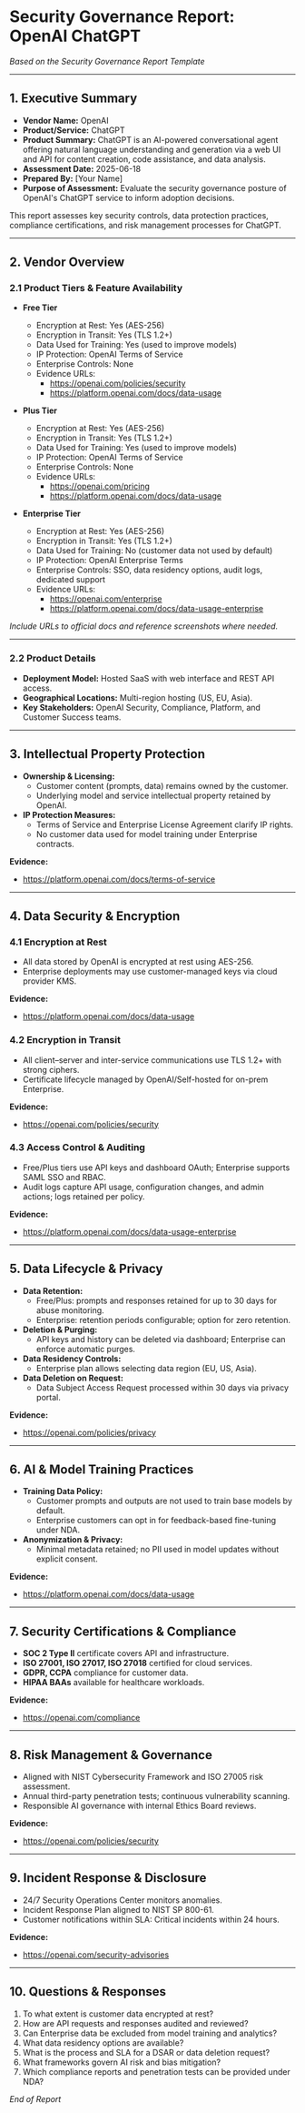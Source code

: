 # Security Governance Report: OpenAI ChatGPT

*Based on the Security Governance Report Template*

---

## 1. Executive Summary

- **Vendor Name:** OpenAI
- **Product/Service:** ChatGPT
- **Product Summary:** ChatGPT is an AI-powered conversational agent offering natural language understanding and generation via a web UI and API for content creation, code assistance, and data analysis.
- **Assessment Date:** 2025-06-18
- **Prepared By:** [Your Name]
- **Purpose of Assessment:** Evaluate the security governance posture of OpenAI's ChatGPT service to inform adoption decisions.

This report assesses key security controls, data protection practices, compliance certifications, and risk management processes for ChatGPT.

---

## 2. Vendor Overview

### 2.1 Product Tiers & Feature Availability

- **Free Tier**  
  - Encryption at Rest: Yes (AES-256)  
  - Encryption in Transit: Yes (TLS 1.2+)  
  - Data Used for Training: Yes (used to improve models)  
  - IP Protection: OpenAI Terms of Service  
  - Enterprise Controls: None  
  - Evidence URLs:  
    - https://openai.com/policies/security  
    - https://platform.openai.com/docs/data-usage  

- **Plus Tier**  
  - Encryption at Rest: Yes (AES-256)  
  - Encryption in Transit: Yes (TLS 1.2+)  
  - Data Used for Training: Yes (used to improve models)  
  - IP Protection: OpenAI Terms of Service  
  - Enterprise Controls: None  
  - Evidence URLs:  
    - https://openai.com/pricing  
    - https://platform.openai.com/docs/data-usage  

- **Enterprise Tier**  
  - Encryption at Rest: Yes (AES-256)  
  - Encryption in Transit: Yes (TLS 1.2+)  
  - Data Used for Training: No (customer data not used by default)  
  - IP Protection: OpenAI Enterprise Terms  
  - Enterprise Controls: SSO, data residency options, audit logs, dedicated support  
  - Evidence URLs:  
    - https://openai.com/enterprise  
    - https://platform.openai.com/docs/data-usage-enterprise  

*Include URLs to official docs and reference screenshots where needed.*

---

### 2.2 Product Details

- **Deployment Model:** Hosted SaaS with web interface and REST API access.  
- **Geographical Locations:** Multi-region hosting (US, EU, Asia).  
- **Key Stakeholders:** OpenAI Security, Compliance, Platform, and Customer Success teams.

---

## 3. Intellectual Property Protection

- **Ownership & Licensing:**  
  - Customer content (prompts, data) remains owned by the customer.  
  - Underlying model and service intellectual property retained by OpenAI.  
- **IP Protection Measures:**  
  - Terms of Service and Enterprise License Agreement clarify IP rights.  
  - No customer data used for model training under Enterprise contracts.

**Evidence:**  
- https://platform.openai.com/docs/terms-of-service  

---

## 4. Data Security & Encryption

### 4.1 Encryption at Rest

- All data stored by OpenAI is encrypted at rest using AES-256.  
- Enterprise deployments may use customer-managed keys via cloud provider KMS.

**Evidence:**  
- https://platform.openai.com/docs/data-usage  

### 4.2 Encryption in Transit

- All client–server and inter-service communications use TLS 1.2+ with strong ciphers.  
- Certificate lifecycle managed by OpenAI/Self-hosted for on-prem Enterprise.

**Evidence:**  
- https://openai.com/policies/security  

### 4.3 Access Control & Auditing

- Free/Plus tiers use API keys and dashboard OAuth; Enterprise supports SAML SSO and RBAC.  
- Audit logs capture API usage, configuration changes, and admin actions; logs retained per policy.

**Evidence:**  
- https://platform.openai.com/docs/data-usage-enterprise  

---

## 5. Data Lifecycle & Privacy

- **Data Retention:**  
  - Free/Plus: prompts and responses retained for up to 30 days for abuse monitoring.  
  - Enterprise: retention periods configurable; option for zero retention.
- **Deletion & Purging:**  
  - API keys and history can be deleted via dashboard; Enterprise can enforce automatic purges.  
- **Data Residency Controls:**  
  - Enterprise plan allows selecting data region (EU, US, Asia).  
- **Data Deletion on Request:**  
  - Data Subject Access Request processed within 30 days via privacy portal.

**Evidence:**  
- https://openai.com/policies/privacy  

---

## 6. AI & Model Training Practices

- **Training Data Policy:**  
  - Customer prompts and outputs are not used to train base models by default.  
  - Enterprise customers can opt in for feedback-based fine-tuning under NDA.
- **Anonymization & Privacy:**  
  - Minimal metadata retained; no PII used in model updates without explicit consent.

**Evidence:**  
- https://platform.openai.com/docs/data-usage  

---

## 7. Security Certifications & Compliance

- **SOC 2 Type II** certificate covers API and infrastructure.  
- **ISO 27001, ISO 27017, ISO 27018** certified for cloud services.  
- **GDPR, CCPA** compliance for customer data.  
- **HIPAA BAAs** available for healthcare workloads.

**Evidence:**  
- https://openai.com/compliance  

---

## 8. Risk Management & Governance

- Aligned with NIST Cybersecurity Framework and ISO 27005 risk assessment.  
- Annual third-party penetration tests; continuous vulnerability scanning.  
- Responsible AI governance with internal Ethics Board reviews.

**Evidence:**  
- https://openai.com/policies/security  

---

## 9. Incident Response & Disclosure

- 24/7 Security Operations Center monitors anomalies.  
- Incident Response Plan aligned to NIST SP 800-61.  
- Customer notifications within SLA: Critical incidents within 24 hours.

**Evidence:**  
- https://openai.com/security-advisories  

---

## 10. Questions & Responses

1. To what extent is customer data encrypted at rest?  
2. How are API requests and responses audited and reviewed?  
3. Can Enterprise data be excluded from model training and analytics?  
4. What data residency options are available?  
5. What is the process and SLA for a DSAR or data deletion request?  
6. What frameworks govern AI risk and bias mitigation?  
7. Which compliance reports and penetration tests can be provided under NDA?

*End of Report*